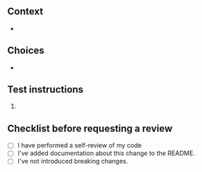 ## Context

* <!-- What do you want to achieve with this PR? -->

## Choices

* <!-- * Why did you solve it like this? -->

## Test instructions

1. <!-- 1. How did you test this PR? -->

## Checklist before requesting a review

* [ ] I have performed a self-review of my code
* [ ] I've added documentation about this change to the README.
* [ ] I've not introduced breaking changes.
